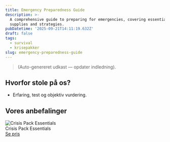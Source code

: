 ```yaml
---
title: Emergency Preparedness Guide
description: >-
  A comprehensive guide to preparing for emergencies, covering essential
  supplies and strategies.
pubDatetime: '2025-09-21T14:11:19.632Z'
draft: false
tags:
  - survival
  - krisepakker
slug: emergency-preparedness-guide
---
```

> (Auto-genereret udkast — opdater indledning).

## Hvorfor stole på os?
- Erfaring, test og objektiv vurdering.

## Vores anbefalinger


<!-- Auto: Affiliate-kort fra Products/SKUs -->

<div class="aff-card"><img src="abstract_15.png (https://v5.airtableusercontent.com/v3/u/45/45/1758477600000/s90HO0NwQ9SFEuExKLYyGQ/4cv63m9Ue0KcOSYIL9MwpBIpzxWJaahwLFcZV_YHvpbshE3jMFg54CH9R1wJHWHp--h3ztEc2Gj3v907R8ZoXXByScG1YWh4nf2271YbNu0Vn7wGFOzX0X4SdkZrt63eAEk6GFgQHtuAUnjcKAsFFga99l8aM6Np9pRwJ_oF0og/nv6iinRB4KUDHxTtibS2-PIx2V8wSx_Y2LkWNmpo73Q)" alt="Crisis Pack Essentials" class="aff-card__img" /><div class="aff-card__meta"><div class="aff-card__title">Crisis Pack Essentials</div><a class="aff-btn" href="https://affiliate.homeessentialsee62.com/deal789?utm_source=klartilalt&utm_medium=affiliate&subid=emergency-preparedness-guide-2025-09-21" rel="sponsored nofollow noopener" target="_blank">Se pris</a></div></div>

